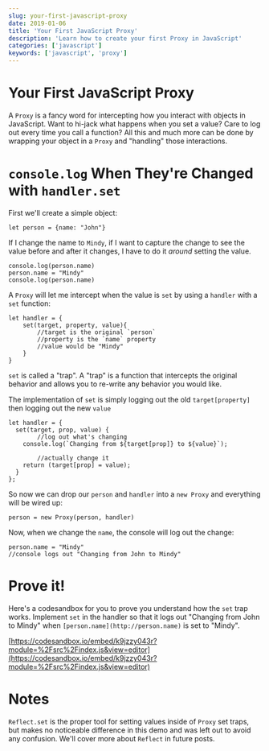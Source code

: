 ```yaml
---
slug: your-first-javascript-proxy
date: 2019-01-06
title: 'Your First JavaScript Proxy'
description: 'Learn how to create your first Proxy in JavaScript'
categories: ['javascript']
keywords: ['javascript', 'proxy']
---
```


# Your First JavaScript Proxy

A `Proxy` is a fancy word for intercepting how you interact with objects in JavaScript. Want to hi-jack what happens when you set a value? Care to log out every time you call a function? All this and much more can be done by wrapping your object in a `Proxy` and "handling" those interactions.

# `console.log` When They're Changed with `handler.set`

First we'll create a simple object:

    let person = {name: "John"}

If I change the name to `Mindy`, if I want to capture the change to see the value before and after it changes, I have to do it _around_ setting the value.

    console.log(person.name)
    person.name = "Mindy"
    console.log(person.name)

A `Proxy` will let me intercept when the value is `set` by using a `handler` with a `set` function:

    let handler = {
    	set(target, property, value){
    		//target is the original `person`
    		//property is the `name` property
    		//value would be "Mindy"
    	}
    }

`set` is called a "trap". A "trap" is a function that intercepts the original behavior and allows you to re-write any behavior you would like.

The implementation of `set` is simply logging out the old `target[property]` then logging out the new `value`

    let handler = {
      set(target, prop, value) {
    		//log out what's changing
        console.log(`Changing from ${target[prop]} to ${value}`);

    		//actually change it
        return (target[prop] = value);
      }
    };

So now we can drop our `person` and `handler` into a `new Proxy` and everything will be wired up:

    person = new Proxy(person, handler)

Now, when we change the `name`, the console will log out the change:

    person.name = "Mindy"
    //console logs out "Changing from John to Mindy"

# Prove it!

Here's a codesandbox for you to prove you understand how the `set` trap works. Implement `set` in the handler so that it logs out "Changing from John to Mindy" when `[person.name](http://person.name)` is set to "Mindy".

[https://codesandbox.io/embed/k9jzzy043r?module=%2Fsrc%2Findex.js&view=editor](https://codesandbox.io/embed/k9jzzy043r?module=%2Fsrc%2Findex.js&view=editor)

# Notes

`Reflect.set` is the proper tool for setting values inside of `Proxy` set traps, but makes no noticeable difference in this demo and was left out to avoid any confusion. We'll cover more about `Reflect` in future posts.
